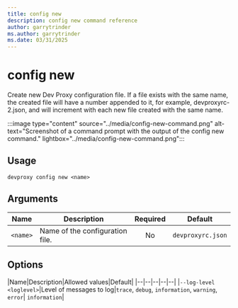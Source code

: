 ```yaml
---
title: config new
description: config new command reference
author: garrytrinder
ms.author: garrytrinder
ms.date: 03/31/2025
---
```


# config new

Create new Dev Proxy configuration file. If a file exists with the same name, the created file will have a number appended to it, for example, devproxyrc-2.json, and will increment with each new file created with the same name.

:::image type="content" source="../media/config-new-command.png" alt-text="Screenshot of a command prompt with the output of the config new command." lightbox="../media/config-new-command.png":::

## Usage

```console
devproxy config new <name>
```

## Arguments

| Name | Description | Required | Default |
| ---- | ----------- | :------: | :-----: |
| `<name>` | Name of the configuration file. | No | `devproxyrc.json` |

## Options

|Name|Description|Allowed values|Default|
|--|--|--|--|--|
|`--log-level <loglevel>`|Level of messages to log|`trace`, `debug`, `information`, `warning`, `error`| `information`|
